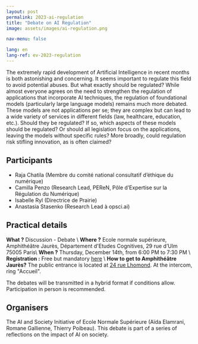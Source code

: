 ```yaml
---
layout: post
permalink: 2023-ai-regulation
title: "Debate on AI Regulation"
image: assets/images/ai-regulation.png

nav-menu: false

lang: en
lang-ref: ev-2023-regulation
---
```


The extremely rapid development of Artificial Intelligence in recent months is both astonishing and concerning. It seems important to regulate this field to avoid potential abuses. But what exactly should be regulated? While almost everyone agrees on the need to strengthen the regulation of applications that incorporate AI techniques, the regulation of foundational models (particularly large language models) remains much more debated. These models are not applications per se; they are complex but can lead to a wide variety of services in different fields (law, healthcare, education, etc.). Should they be regulated? If so, which aspects of these models should be regulated? Or should all legislation focus on the applications, leaving the models without specific rules? More broadly, could regulation risk stifling innovation, as is often claimed?

## Participants
<ul>
<li> Raja Chatila (Membre du comité national consultatif d’éthique du numérique)</li>
<li> Camilla Penzo (Research Lead, PEReN, Pôle d’Expertise sur la Régulation du Numérique) </li>
<li> Isabelle Ryl (Directrice de Prairie) </li>
<li> Anastasia Stasenko (Research Lead à opsci.ai) </li>
</ul>

## Practical details
**What ?** Discussion - Debate \\
**Where ?** Ecole normale supérieure, Amphithéâtre Jaurès, Département d'Etudes Cognitives, 29 rue d’Ulm 75005 Paris\\
**When ?** Thursday, December 14th, from 6:00 PM to 7:30 PM \\
**Registration :** Free but mandatory [here](https://framaforms.org/participation-au-seminaire-de-debat-sur-la-regulation-de-lia-1701651775) \\
**How to get to Amphithéâtre Jaurès?** The public entrance is located at [24 rue Lhomond](https://www.google.com/maps/place/24+Rue+Lhomond,+75005+Paris/@48.8430847,2.3440961,17z/data=!3m1!4b1!4m6!3m5!1s0x47e671e905a58849:0x6c1d0dc24c54a979!8m2!3d48.8430812!4d2.346671!16s%2Fg%2F11c21xy3wx?entry=ttu). At the intercom, ring "Accueil".

The debates will be transmitted in a hybrid format if conditions allow. Participation in person is recommended.

## Organisers
The AI and Society Initiative of Ecole Normale Supérieure (Aïda Elamrani, Romane Gallienne, Thierry Poibeau). This debate is part of a series of reflections on the impact of AI on society. 






